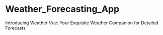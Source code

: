 # Weather_Forecasting_App
Introducing Weather Vue: Your Exquisite Weather Companion for Detailed Forecasts
